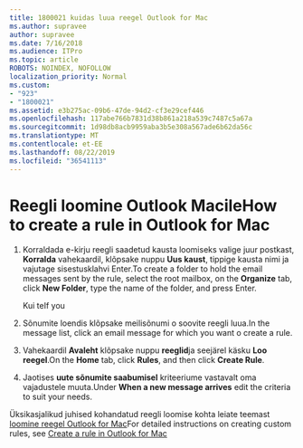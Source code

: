 ```yaml
---
title: 1800021 kuidas luua reegel Outlook for Mac
ms.author: supravee
author: supravee
ms.date: 7/16/2018
ms.audience: ITPro
ms.topic: article
ROBOTS: NOINDEX, NOFOLLOW
localization_priority: Normal
ms.custom:
- "923"
- "1800021"
ms.assetid: e3b275ac-09b6-47de-94d2-cf3e29cef446
ms.openlocfilehash: 117abe766b7831d38b861a218a539c7487c5a67a
ms.sourcegitcommit: 1d98db8acb9959aba3b5e308a567ade6b62da56c
ms.translationtype: MT
ms.contentlocale: et-EE
ms.lasthandoff: 08/22/2019
ms.locfileid: "36541113"
---
```

# <a name="how-to-create-a-rule-in-outlook-for-mac"></a><span data-ttu-id="0501c-102">Reegli loomine Outlook Macile</span><span class="sxs-lookup"><span data-stu-id="0501c-102">How to create a rule in Outlook for Mac</span></span>

1. <span data-ttu-id="0501c-103">Korraldada e-kirju reegli saadetud kausta loomiseks valige juur postkast, **Korralda** vahekaardil, klõpsake nuppu **Uus kaust**, tippige kausta nimi ja vajutage sisestusklahvi Enter.</span><span class="sxs-lookup"><span data-stu-id="0501c-103">To create a folder to hold the email messages sent by the rule, select the root mailbox, on the **Organize** tab, click **New Folder**, type the name of the folder, and press Enter.</span></span>

    <span data-ttu-id="0501c-104">Kui te</span><span class="sxs-lookup"><span data-stu-id="0501c-104">If you</span></span> 

2. <span data-ttu-id="0501c-105">Sõnumite loendis klõpsake meilisõnumi o soovite reegli luua.</span><span class="sxs-lookup"><span data-stu-id="0501c-105">In the message list, click an email message for which you want o create a rule.</span></span>

3. <span data-ttu-id="0501c-106">Vahekaardil **Avaleht** klõpsake nuppu **reeglid**ja seejärel käsku **Loo reegel**.</span><span class="sxs-lookup"><span data-stu-id="0501c-106">On the **Home** tab, click **Rules**, and then click **Create Rule**.</span></span>

4. <span data-ttu-id="0501c-107">Jaotises **uute sõnumite saabumisel** kriteeriume vastavalt oma vajadustele muuta.</span><span class="sxs-lookup"><span data-stu-id="0501c-107">Under **When a new message arrives** edit the criteria to suit your needs.</span></span> 

<span data-ttu-id="0501c-108">Üksikasjalikud juhised kohandatud reegli loomise kohta leiate teemast [loomine reegel Outlook for Mac](https://aka.ms/AA1uy0v)</span><span class="sxs-lookup"><span data-stu-id="0501c-108">For detailed instructions on creating custom rules, see [Create a rule in Outlook for Mac](https://aka.ms/AA1uy0v)</span></span>
  
